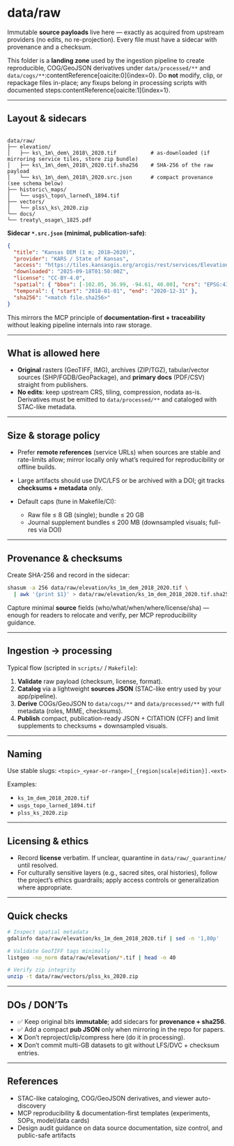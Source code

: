 # data/raw

Immutable **source payloads** live here — exactly as acquired from upstream providers (no edits, no re-projection). Every file must have a sidecar with provenance and a checksum.

This folder is a **landing zone** used by the ingestion pipeline to create reproducible, COG/GeoJSON derivatives under `data/processed/**` and `data/cogs/**`:contentReference[oaicite:0]{index=0}. Do **not** modify, clip, or repackage files in-place; any fixups belong in processing scripts with documented steps:contentReference[oaicite:1]{index=1}.

---

## Layout & sidecars

```

data/raw/
├── elevation/
│   ├── ks\_1m\_dem\_2018\_2020.tif           # as-downloaded (if mirroring service tiles, store zip bundle)
│   ├── ks\_1m\_dem\_2018\_2020.tif.sha256    # SHA-256 of the raw payload
│   └── ks\_1m\_dem\_2018\_2020.src.json      # compact provenance (see schema below)
├── historic\_maps/
│   └── usgs\_topo\_larned\_1894.tif
├── vectors/
│   └── plss\_ks\_2020.zip
└── docs/
└── treaty\_osage\_1825.pdf

````

**Sidecar `*.src.json` (minimal, publication-safe)**:
```json
{
  "title": "Kansas DEM (1 m; 2018–2020)",
  "provider": "KARS / State of Kansas",
  "access": "https://tiles.kansasgis.org/arcgis/rest/services/Elevation/KS_1m_DEM/ImageServer",
  "downloaded": "2025-09-18T01:50:00Z",
  "license": "CC-BY-4.0",
  "spatial": { "bbox": [-102.05, 36.99, -94.61, 40.00], "crs": "EPSG:4326" },
  "temporal": { "start": "2018-01-01", "end": "2020-12-31" },
  "sha256": "<match file.sha256>"
}
````

This mirrors the MCP principle of **documentation-first + traceability** without leaking pipeline internals into raw storage.

---

## What is allowed here

* **Original** rasters (GeoTIFF, IMG), archives (ZIP/TGZ), tabular/vector sources (SHP/FGDB/GeoPackage), and **primary docs** (PDF/CSV) straight from publishers.
* **No edits**: keep upstream CRS, tiling, compression, nodata as-is. Derivatives must be emitted to `data/processed/**` and cataloged with STAC-like metadata.

---

## Size & storage policy

* Prefer **remote references** (service URLs) when sources are stable and rate-limits allow; mirror locally only what’s required for reproducibility or offline builds.
* Large artifacts should use DVC/LFS or be archived with a DOI; git tracks **checksums + metadata** only.
* Default caps (tune in Makefile/CI):

  * Raw file ≤ 8 GB (single); bundle ≤ 20 GB
  * Journal supplement bundles ≤ 200 MB (downsampled visuals; full-res via DOI)

---

## Provenance & checksums

Create SHA-256 and record in the sidecar:

```bash
shasum -a 256 data/raw/elevation/ks_1m_dem_2018_2020.tif \
  | awk '{print $1}' > data/raw/elevation/ks_1m_dem_2018_2020.tif.sha256
```

Capture minimal **source** fields (who/what/when/where/license/sha) — enough for readers to relocate and verify, per MCP reproducibility guidance.

---

## Ingestion → processing

Typical flow (scripted in `scripts/` / `Makefile`):

1. **Validate** raw payload (checksum, license, format).
2. **Catalog** via a lightweight **sources JSON** (STAC-like entry used by your app/pipeline).
3. **Derive** COGs/GeoJSON to `data/cogs/**` and `data/processed/**` with full metadata (roles, MIME, checksums).
4. **Publish** compact, publication-ready JSON + CITATION (CFF) and limit supplements to checksums + downsampled visuals.

---

## Naming

Use stable slugs:
`<topic>_<year-or-range>[_{region|scale|edition}].<ext>`

Examples:

* `ks_1m_dem_2018_2020.tif`
* `usgs_topo_larned_1894.tif`
* `plss_ks_2020.zip`

---

## Licensing & ethics

* Record **license** verbatim. If unclear, quarantine in `data/raw/_quarantine/` until resolved.
* For culturally sensitive layers (e.g., sacred sites, oral histories), follow the project’s ethics guardrails; apply access controls or generalization where appropriate.

---

## Quick checks

```bash
# Inspect spatial metadata
gdalinfo data/raw/elevation/ks_1m_dem_2018_2020.tif | sed -n '1,80p'

# Validate GeoTIFF tags minimally
listgeo -no_norm data/raw/elevation/*.tif | head -n 40

# Verify zip integrity
unzip -t data/raw/vectors/plss_ks_2020.zip
```

---

## DOs / DON’Ts

* ✅ Keep original bits **immutable**; add sidecars for **provenance + sha256**.
* ✅ Add a compact **pub JSON** only when mirroring in the repo for papers.
* ❌ Don’t reproject/clip/compress here (do it in processing).
* ❌ Don’t commit multi-GB datasets to git without LFS/DVC + checksum entries.

---

## References

* STAC-like cataloging, COG/GeoJSON derivatives, and viewer auto-discovery
* MCP reproducibility & documentation-first templates (experiments, SOPs, model/data cards)
* Design audit guidance on data source documentation, size control, and public-safe artifacts

```
